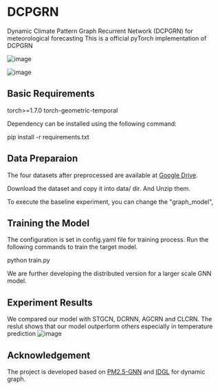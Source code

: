 # DCPGRN
Dynamic Climate Pattern Graph Recurrent Network (DCPGRN) for meteorological forecasting
This is a official pyTorch implementation of DCPGRN

![image](https://github.com/xzwbsz/DCPGRNcode/assets/44642002/8a2dc354-1abb-4a2d-8660-b8cea6cbbbca)


![image](https://user-images.githubusercontent.com/44642002/236467448-15e556f8-d9b8-4407-8bb0-8c5373b827eb.png)



## Basic Requirements
torch>=1.7.0
torch-geometric-temporal

Dependency can be installed using the following command:

pip install -r requirements.txt

## Data Preparaion
The four datasets after preprocessed are available at [Google Drive](https://drive.google.com/drive/folders/18e9plTz8BmWdnw6IExFZyn0_0VY2E5-X?usp=sharing).

Download the dataset and copy it into data/ dir. And Unzip them.

To execute the baseline experiment, you can change the "graph_model", 


## Training the Model
The configuration is set in config.yaml file for training process. Run the following commands to train the target model.

python train.py

We are further developing the distributed version for a larger scale GNN model.

## Experiment Results
We compared our model with STGCN, DCRNN, AGCRN and CLCRN. The reslut shows that our model outperform others especially in temperature prediction
![image](https://github.com/xzwbsz/DCPGRNcode/assets/44642002/38b6df9f-aa75-4e90-9f27-8bc514bd7456)



## Acknowledgement
The project is developed based on [PM2.5-GNN](https://github.com/shuowang-ai/PM2.5-GNN) and [IDGL](https://github.com/hugochan/IDGL) for dynamic graph.
